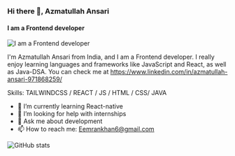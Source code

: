 ### Hi there 👋, Azmatullah Ansari
#### I am a Frontend developer
![I am a Frontend developer](https://media.licdn.com/dms/image/v2/D4D16AQEDj-_YtY2x0A/profile-displaybackgroundimage-shrink_350_1400/profile-displaybackgroundimage-shrink_350_1400/0/1693837103166?e=1733356800&v=beta&t=t96p9DpsbqN5M2PTvNsAERw0j_Qr0NCWS2RXztMqtXY)

I'm Azmatullah Ansari from India, and I am a Frontend developer. I really enjoy learning languages and frameworks like JavaScript and React, as well as Java-DSA. You can check me at  https://www.linkedin.com/in/azmatullah-ansari-971868259/

Skills: TAILWINDCSS / REACT / JS / HTML / CSS/ JAVA

- 🌱 I’m currently learning React-native 
- 🤔 I’m looking for help with internships 
- 💬 Ask me about development 
- 📫 How to reach me: Eemrankhan6@gmail.com 




![GitHub stats](https://github-readme-stats.vercel.app/api?username=https://github.com/Azmatullahansari&show_icons=true)  

